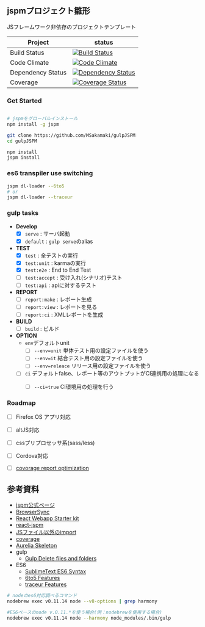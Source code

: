 jspmプロジェクト雛形
----

JSフレームワーク非依存のプロジェクトテンプレート

| Project | status |
| ------ | ------ |
| Build Status | [![Build Status](https://travis-ci.org/MSakamaki/gulpJSPM.svg?branch=master)](https://travis-ci.org/MSakamaki/gulpJSPM) |
| Code Climate | [![Code Climate](https://codeclimate.com/github/MSakamaki/gulpJSPM/badges/gpa.svg)](https://codeclimate.com/github/MSakamaki/gulpJSPM) |
| Dependency Status | [![Dependency Status](https://gemnasium.com/MSakamaki/gulpJSPM.svg)](https://gemnasium.com/MSakamaki/gulpJSPM) |
| Coverage | [![Coverage Status](https://coveralls.io/repos/MSakamaki/gulpJSPM/badge.svg)](https://coveralls.io/r/MSakamaki/gulpJSPM) |

### Get Started

```sh

# jspmをグローバルインストール
npm install -g jspm

git clone https://github.com/MSakamaki/gulpJSPM
cd gulpJSPM

npm install
jspm install

```

### es6 transpiler use switching

```sh
jspm dl-loader --6to5
# or
jspm dl-loader --traceur
```

### gulp tasks

 + **Develop**
    + [x] `serve` : サーバ起動
    + [x] `default` : `gulp serve`のalias
 + **TEST**
    + [x] `test` : 全テストの実行
    + [x] `test:unit` : karmaの実行
    + [x] `test:e2e` : End to End Test
    + [ ] `test:accept` : 受け入れ(シナリオ)テスト
    + [ ] `test:api` : apiに対するテスト
 + **REPORT**
    + [ ] `report:make` : レポート生成
    + [ ] `report:view` : レポートを見る
    + [ ] `report:ci` : XMLレポートを生成
 + **BUILD**
    + [ ] `build` : ビルド
 + **OPTION**
   + `env`デフォルトunit
     + [ ] `--env=unit` 単体テスト用の設定ファイルを使う
     + [ ] `--env=it` 結合テスト用の設定ファイルを使う
     + [ ] `--env=releace` リリース用の設定ファイルを使う
   + [ ] `ci` デフォルトfalse、レポート等のアウトプットがCI連携用の処理になる
     + [ ] `--ci=true` CI環境用の処理を行う


### Roadmap

 + [ ] Firefox OS アプリ対応
 + [ ] altJS対応
 + [ ] cssプリプロセッサ系(sass/less)
 + [ ] Cordova対応
 + [ ] [covorage report optimization](https://github.com/Workiva/karma-jspm/issues/22)


## 参考資料

 + [jspm公式ページ](http://jspm.io/)
 + [BrowserSync](http://www.browsersync.io/)
 + [React Webapp Starter kit](https://github.com/kriasoft/react-starter-kit)
 + [react-jspm](https://github.com/tinkertrain/jspm-react)
 + [JSファイル以外のimport](https://github.com/systemjs/systemjs)
 + [coverage](https://github.com/Workiva/karma-jspm/issues/22)
 + [Aurelia Skeleton](https://github.com/aurelia/skeleton-navigation)
 + gulp
   + [Gulp Delete files and folders](https://github.com/gulpjs/gulp/blob/master/docs/recipes/delete-files-folder.md)
 + ES6
   + [SublimeText ES6 Syntax](https://packagecontrol.io/packages/JavaScriptNext%20-%20ES6%20Syntax)
   + [6to5 Features](https://6to5.org/docs/learn-es6/)
   + [traceur Features](https://github.com/google/traceur-compiler/wiki/LanguageFeatures)

```sh
# nodeのes6対応調べるコマンド
nodebrew exec v0.11.14 node --v8-options | grep harmony

#ES6ベースのnode v.0.11.*を使う場合(例：nodebrewを使用する場合)
nodebrew exec v0.11.14 node --harmony node_modules/.bin/gulp
```